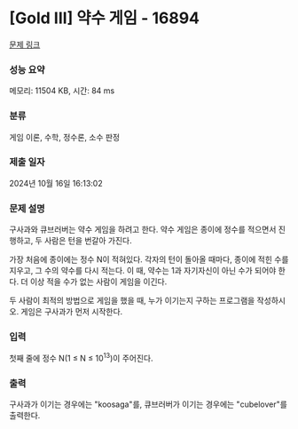 # [Gold III] 약수 게임 - 16894 

[문제 링크](https://www.acmicpc.net/problem/16894) 

### 성능 요약

메모리: 11504 KB, 시간: 84 ms

### 분류

게임 이론, 수학, 정수론, 소수 판정

### 제출 일자

2024년 10월 16일 16:13:02

### 문제 설명

<p>구사과와 큐브러버는 약수 게임을 하려고 한다. 약수 게임은 종이에 정수를 적으면서 진행하고, 두 사람은 턴을 번갈아 가진다.</p>

<p>가장 처음에 종이에는 정수 N이 적혀있다. 각자의 턴이 돌아올 때마다, 종이에 적힌 수를 지우고, 그 수의 약수를 다시 적는다. 이 때, 약수는 1과 자기자신이 아닌 수가 되어야 한다. 더 이상 적을 수가 없는 사람이 게임을 이긴다.</p>

<p>두 사람이 최적의 방법으로 게임을 했을 때, 누가 이기는지 구하는 프로그램을 작성하시오. 게임은 구사과가 먼저 시작한다.</p>

### 입력 

 <p>첫째 줄에 정수 N(1 ≤ N ≤ 10<sup>13</sup>)이 주어진다.</p>

### 출력 

 <p>구사과가 이기는 경우에는 "koosaga"를, 큐브러버가 이기는 경우에는 "cubelover"를 출력한다.</p>

